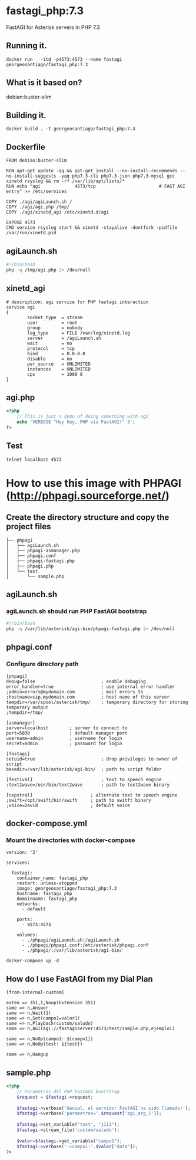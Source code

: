 # fastagi_php:7.3

FastAGI for Asterisk servers in PHP 7.3

## Running it.

```docker
docker run   -itd -p4573:4573 --name fastagi  georgeosantiago/fastagi_php:7.3
```
## What is it based on?

debian:buster-slim

## Building it.

```docker
docker build . -t georgeosantiago/fastagi_php:7.3
```
## Dockerfile

```docker
FROM debian:buster-slim

RUN apt-get update -qq && apt-get install --no-install-recommends --no-install-suggests -yqq php7.3-cli php7.3-json php7.3-mysql gcc xinetd rsyslog && rm -rf /var/lib/apt/lists/*
RUN echo "agi             4573/tcp                        # FAST AGI entry" >> /etc/services

COPY ./agi/agiLaunch.sh /
COPY ./agi/agi.php /tmp/
COPY ./agi/xinetd_agi /etc/xinetd.d/agi

EXPOSE 4573
CMD service rsyslog start && xinetd -stayalive -dontfork -pidfile /var/run/xinetd.pid
```
## agiLaunch.sh

```bash
#!/bin/bash
php -q /tmp/agi.php 2> /dev/null
```
## xinetd_agi

```docker
# description: agi service for PHP fastagi interaction
service agi
{
        socket_type  = stream
        user         = root
        group        = nobody
        log_type     = FILE /var/log/xinetd.log
        server       = /agiLaunch.sh
        wait         = no
        protocol     = tcp
        bind         = 0.0.0.0
        disable      = no
        per_source   = UNLIMITED
        instances    = UNLIMITED
        cps          = 1000 0
}
```
## agi.php

```php
<?php
	// This is just a demo of doing something with agi
	echo 'VERBOSE "Hey hey, PHP via FastAGI!" 3';
?>
```
## Test

```cmd
telnet localhost 4573
```

# How to use this image with PHPAGI (http://phpagi.sourceforge.net/)

## Create the directory structure and copy the project files

```text
├── phpagi
│   ├── agiLaunch.sh
│   ├── phpagi-asmanager.php
│   ├── phpagi.conf
│   ├── phpagi-fastagi.php
│   ├── phpagi.php
│   └── test
│       └── sample.php
```

## agiLaunch.sh

### agiLaunch.sh should run PHP FastAGI bootstrap

```bash
#!/bin/bash
php -q /var/lib/asterisk/agi-bin/phpagi-fastagi.php 2> /dev/null
```

## phpagi.conf

### Configure directory path 

```text
[phpagi]
debug=false							; enable debuging
error_handler=true					; use internal error handler
;admin=errors@mydomain.com			; mail errors to
;hostname=sip.mydomain.com			; host name of this server
tempdir=/var/spool/asterisk/tmp/	; temporary directory for storing temporary output
;tempdir=/tmp/

[asmanager]
server=localhost		; server to connect to
port=5038				; default manager port
username=admin			; username for login
secret=admin			; password for login

[fastagi]
setuid=true							; drop privileges to owner of script
basedir=/var/lib/asterisk/agi-bin/	; path to script folder

[festival]							; text to speech engine
;text2wave=/usr/bin/text2wave		; path to text2wave binary

[cepstral]						; alternate text to speech engine
;swift=/opt/swift/bin/swift		; path to switft binary
;voice=David					; default voice
```

## docker-compose.yml 

### Mount the directories with docker-compose

```text
version: '3'
 
services:
    
  fastagi:
    container_name: fastagi_php    
    restart: unless-stopped
    image: georgeosantiago/fastagi_php:7.3
    hostname: fastagi_php
    domainname: fastagi_php
    networks:
      - default
      
    ports:
      - 4573:4573
      
    volumes:
      - ./phpagi/agiLaunch.sh:/agiLaunch.sh      
      - ./phpagi/phpagi.conf:/etc/asterisk/phpagi.conf      
      - ./phpagi/:/var/lib/asterisk/agi-bin/      
```

```docker
docker-compose up -d
```

## How do I use FastAGI from my Dial Plan

```text
[from-internal-custom]	

exten => 351,1,Noop(Extension 351)
same => n,Answer
same => n,Wait(1)
same => n,Set(campo1=valor1)
same => n,Playback(custom/saludo)
same => n,AGI(agi://fastagiserver:4573/test/sample.php,ejemplo1)

same => n,NoOp(campo1: ${campo1})
same => n,NoOp(test: ${test})

same => n,Hangup
```

## sample.php

```php
<?php
	// Parametros del PHP FastAGI bootstrap
	$request = $fastagi->request;
		
	$fastagi->verbose('Genial, el servidor FastAGI ha sido llamado!');	
	$fastagi->verbose('parametros='.$request['agi_arg_1']);
		
	$fastagi->set_variable("test", "1111");
	$fastagi->stream_file('custom/saludo');
	
	$valor=$fastagi->get_variable("campo1");
	$fastagi->verbose('->campo1:'.$valor["data"]);	
?>
```